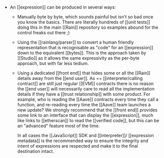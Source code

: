 - An [[expression]] can be produced in several ways:
	- Manually byte by byte, which sounds painful but isn't so bad once you know the basics. There are literally hundreds of [[unit tests]] doing this in the main [[Rain]] repository so examples abound for the control freaks out there ;)
	- Using the [[rainlang/parser]] to convert a human friendly representation that is recognisable as "code" for an [[expression]] down to the equivalent [[bytes]]. This is the approach taken by [[Studio]] as it allows the same expressivity as the per-byte approach, but with far less tedium.
	- Using a dedicated [[front end]] that hides some or all the [[Rain]] details away from the [[end user]]. As == [[interpreter/calling contract]] are still just regular [[EVM]] contracts there is no reason the [[end user]] will necessarily care to read all the implementation details if they have a [[trust relationship]] with some product. For example, who is reading the [[Aave]] contracts every time they call a function, and re-reading every time the [[Aave]] team launches a new update? We strongly recommend that the [[front end]] provides some link to an interface that can display the [[expression]], much like links to [[etherscan]] to read the [[verified code]], but this can be an "advanced" feature most of the time.
	  
	  In all cases the [[JavaScript]] SDK and [[interpreter]]/ [[expression metadata]] is the recommended way to ensure the integrity and intent of expressions are respected and make it to the final destination intact.